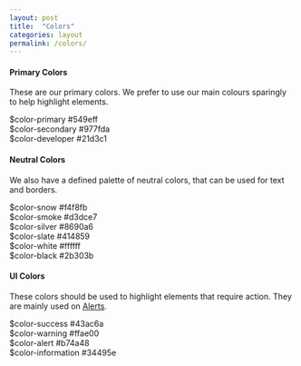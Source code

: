 ```yaml
---
layout: post
title:  "Colors"
categories: layout
permalink: /colors/
---
```


#### Primary Colors
These are our primary colors. We prefer to use our main colours sparingly to help highlight elements.

<div class="grid grid--collapse">
  <div class="grid__small-12 grid__medium-4 grid__columns">
    <div class="color-block cb-primary">
      <span>$color-primary</span>
      <span>#549eff</span>
    </div>
  </div>
  <div class="grid__small-12 grid__medium-4 grid__columns">
    <div class="color-block cb-secondary">
      <span>$color-secondary</span>
      <span>#977fda</span>
    </div>
  </div>
  <div class="grid__small-12 grid__medium-4 grid__columns">
    <div class="color-block cb-developer">
      <span>$color-developer</span>
      <span>#21d3c1</span>
    </div>
  </div>
</div>

<div class="space-breaker"></div>

#### Neutral Colors
We also have a defined palette of neutral colors, that can be used for text and borders.

<div class="grid grid--collapse">
  <div class="grid__small-12 grid__medium-3 grid__columns">
     <div class="color-block cb-snow">
      <span>$color-snow</span>
      <span>#f4f8fb</span>
    </div>
  </div>
  <div class="grid__small-12 grid__medium-3 grid__columns">
    <div class="color-block cb-smoke">
      <span>$color-smoke</span>
      <span>#d3dce7</span>
    </div>
  </div>
  <div class="grid__small-12 grid__medium-3 grid__columns">
    <div class="color-block cb-silver">
      <span>$color-silver</span>
      <span> #8690a6</span>
    </div>
  </div>
  <div class="grid__small-12 grid__medium-3 grid__columns">
    <div class="color-block cb-slate">
      <span>$color-slate</span>
      <span>#414859</span>
    </div>
  </div>
</div>

<div class="grid grid--collapse">
  <div class="grid__small-12 grid__medium-6 grid__columns">
    <div class="color-block cb-white">
      <span>$color-white</span>
      <span>#ffffff</span>
    </div>
  </div>
  <div class="grid__small-12 grid__medium-6 grid__columns">
     <div class="color-block cb-black">
      <span>$color-black</span>
      <span>#2b303b</span>
    </div>
  </div>
</div>

<div class="space-breaker"></div>

#### UI Colors
These colors should be used to highlight elements that require action. They are mainly used on [Alerts](/alerts).

<div class="grid grid--collapse">
  <div class="grid__small-12 grid__medium-3 grid__columns">
    <div class="color-block cb-success">
      <span>$color-success</span>
      <span>#43ac6a</span>
    </div>
  </div>
  <div class="grid__small-12 grid__medium-3 grid__columns">
    <div class="color-block cb-warning">
      <span>$color-warning</span>
      <span>#ffae00</span>
    </div>
  </div>
  <div class="grid__small-12 grid__medium-3 grid__columns">
    <div class="color-block cb-alert">
      <span>$color-alert</span>
      <span>#b74a48</span>
    </div>
  </div>
  <div class="grid__small-12 grid__medium-3 grid__columns">
    <div class="color-block cb-information">
      <span>$color-information</span>
      <span>#34495e</span>
    </div>
  </div>
</div>